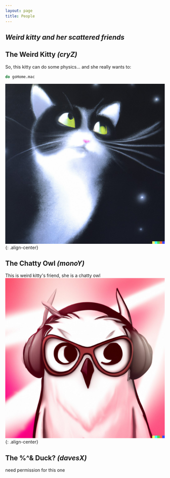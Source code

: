 ```yaml
---
layout: page
title: People
---
```

## _Weird kitty and her scattered friends_

## The Weird Kitty  _(cryZ)_
So, this kitty can do some physics... and she really wants to:
```sh
do goHome.mac
```
![placeholder](/kitty.jpeg){: .align-center}

## The Chatty Owl  _(monoY)_
This is weird kitty's friend, she is a chatty owl
![placeholder](/owl.jpeg){: .align-center}

## The %^& Duck?   _(davesX)_
need permission for this one 

